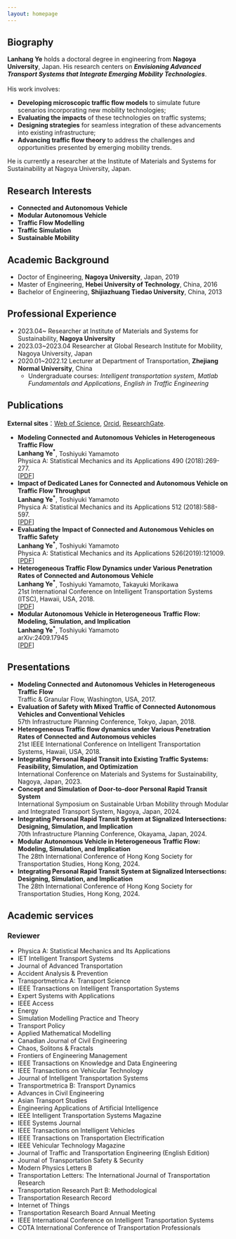```yaml
---
layout: homepage
---
```


## Biography

  **Lanhang Ye**  holds a doctoral degree in engineering from **Nagoya University**, Japan. His research centers on **_Envisioning Advanced Transport Systems that Integrate Emerging Mobility Technologies_**.  
  <br>
  His work involves:
  <br>
 - **Developing microscopic traffic flow models** to simulate future scenarios incorporating new mobility technologies;
 - **Evaluating the impacts** of these technologies on traffic systems;
 - **Designing strategies** for seamless integration of these advancements into existing infrastructure;
 - **Advancing traffic flow theory** to address the challenges and opportunities presented by emerging mobility trends.

  He is currently a researcher at the Institute of Materials and Systems for Sustainability at Nagoya University, Japan.

## Research Interests

- **Connected and Autonomous Vehicle**
- **Modular Autonomous Vehicle**
- **Traffic Flow Modelling**
- **Traffic Simulation**
- **Sustainable Mobility**

## Academic Background

- Doctor of Engineering, **Nagoya University**, Japan, 2019
- Master of Engineering, **Hebei University of Technology**, China, 2016
- Bachelor of Engineering, **Shijiazhuang Tiedao University**, China, 2013

## Professional Experience

- 2023.04~           Researcher at Institute of Materials and Systems for Sustainability, **Nagoya University**
- 2023.03~2023.04    Researcher at Global Research Institute for Mobility, Nagoya University, Japan
- 2020.01~2022.12     Lecturer at Department of Transportation, **Zhejiang Normal University**, China
  -   Undergraduate courses: _Intelligent transportation system_,
                          _Matlab Fundamentals and Applications_,
                          _English in Traffic Engineering_

## Publications
**External sites**：[Web of Science](https://www.webofscience.com/wos/author/record/827842?state=%7B%7D),  [Orcid](https://orcid.org/0000-0002-4821-1072),  [ResearchGate](https://www.researchgate.net/profile/Lanhang-Ye). 

- **Modeling Connected and Autonomous Vehicles in Heterogeneous Traffic Flow**
  <br>
 **Lanhang Ye<sup>*</sup>**, Toshiyuki Yamamoto
  <br>
  Physica A: Statistical Mechanics and its Applications 490 (2018):269-277.
  <br>
  [[PDF](https://www.sciencedirect.com/science/article/pii/S0378437117307392)] 
- **Impact of Dedicated Lanes for Connected and Autonomous Vehicle on Traffic Flow Throughput**
  <br>
  **Lanhang Ye<sup>*</sup>**, Toshiyuki Yamamoto
  <br>
 Physica A: Statistical Mechanics and its Applications 512 (2018):588-597.
  <br>
  [[PDF](https://www.sciencedirect.com/science/article/abs/pii/S0378437118310252)]   
- **Evaluating the Impact of Connected and Autonomous Vehicles on Traffic Safety**
  <br>
  **Lanhang Ye<sup>*</sup>**, Toshiyuki Yamamoto
  <br>
   Physica A: Statistical Mechanics and its Applications 526(2019):121009.
  <br>
  [[PDF](https://www.sciencedirect.com/science/article/abs/pii/S0378437119306181)]
- **Heterogeneous Traffic Flow Dynamics under Various Penetration Rates of Connected and Autonomous Vehicle**
  <br>
  **Lanhang Ye<sup>*</sup>**, Toshiyuki Yamamoto, Takayuki Morikawa
  <br>
  21st International Conference on Intelligent Transportation Systems (ITSC), Hawaii, USA, 2018.
  <br>
  [[PDF](https://ieeexplore.ieee.org/abstract/document/8569975)]
- **Modular Autonomous Vehicle in Heterogeneous Traffic Flow: Modeling, Simulation, and Implication**
  <br>
  **Lanhang Ye<sup>*</sup>**, Toshiyuki Yamamoto
  <br>
  arXiv:2409.17945
  <br>
  [[PDF](https://arxiv.org/abs/2409.17945)]
  
## Presentations
- **Modeling Connected and Autonomous Vehicles in Heterogeneous Traffic Flow**
  <br>
   Traffic & Granular Flow, Washington, USA, 2017.
- **Evaluation of Safety with Mixed Traffic of Connected Autonomous Vehicles and Conventional Vehicles**
  <br>
  57th Infrastructure Planning Conference, Tokyo, Japan, 2018.
- **Heterogeneous Traffic flow dynamics under Various Penetration Rates of Connected and Autonomous vehicles**
  <br>
  21st IEEE International Conference on Intelligent Transportation Systems, Hawaii, USA, 2018.
- **Integrating Personal Rapid Transit into Existing Traffic Systems: Feasibility, Simulation, and Optimization**
  <br>
  International Conference on Materials and Systems for Sustainability, Nagoya, Japan, 2023.
- **Concept and Simulation of Door-to-door Personal Rapid Transit System**
  <br>
  International Symposium on Sustainable Urban Mobility through Modular and Integrated Transport System, Nagoya, Japan, 2024.
- **Integrating Personal Rapid Transit System at Signalized Intersections: Designing, Simulation, and Implication**
  <br>
  70th Infrastructure Planning Conference, Okayama, Japan, 2024.
- **Modular Autonomous Vehicle in Heterogeneous Traffic Flow: Modeling, Simulation, and Implication**
  <br>
  The 28th International Conference of Hong Kong Society for Transportation Studies, Hong Kong, 2024.
- **Integrating Personal Rapid Transit System at Signalized Intersections: Designing, Simulation, and Implication**
  <br>
  The 28th International Conference of Hong Kong Society for Transportation Studies, Hong Kong, 2024.

## Academic services
### Reviewer
- Physica A: Statistical Mechanics and Its Applications
- IET Intelligent Transport Systems
- Journal of Advanced Transportation
- Accident Analysis & Prevention
- Transportmetrica A: Transport Science
- IEEE Transactions on Intelligent Transportation Systems
- Expert Systems with Applications
- IEEE Access
- Energy
- Simulation Modelling Practice and Theory
- Transport Policy
- Applied Mathematical Modelling
- Canadian Journal of Civil Engineering
- Chaos, Solitons & Fractals
- Frontiers of Engineering Management
- IEEE Transactions on Knowledge and Data Engineering
- IEEE Transactions on Vehicular Technology
- Journal of Intelligent Transportation Systems
- Transportmetrica B: Transport Dynamics  
- Advances in Civil Engineering
- Asian Transport Studies
- Engineering Applications of Artificial Intelligence
- IEEE Intelligent Transportation Systems Magazine
- IEEE Systems Journal
- IEEE Transactions on Intelligent Vehicles
- IEEE Transactions on Transportation Electrification
- IEEE Vehicular Technology Magazine
- Journal of Traffic and Transportation Engineering (English Edition)
- Journal of Transportation Safety & Security
- Modern Physics Letters B
- Transportation Letters: The International Journal of Transportation Research
- Transportation Research Part B: Methodological
- Transportation Research Record
- Internet of Things
- Transportation Research Board Annual Meeting
- IEEE International Conference on Intelligent Transportation Systems
- COTA International Conference of Transportation Professionals
